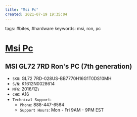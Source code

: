 ```yaml
---
title: "Msi Pc"
created: 2021-07-19 19:35:04
---
```


tags: #bites, #hardware
keywords: msi, ron, pc

# [Msi Pc](http://us.msi.com)

## MSI GL72 7RD Ron's PC (7th generation)

- `SKU`: GL72 7RD-028US-BB7770H16G1T0DS10MH
- `S/N`: K1612N0028614
- `MFG`: 2016/12\
- `CHK`: A16
- `Technical Support`:
  - `Phone`: 888-447-6564
  - `Support Hours`: Mon - Fri 9AM - 9PM EST
